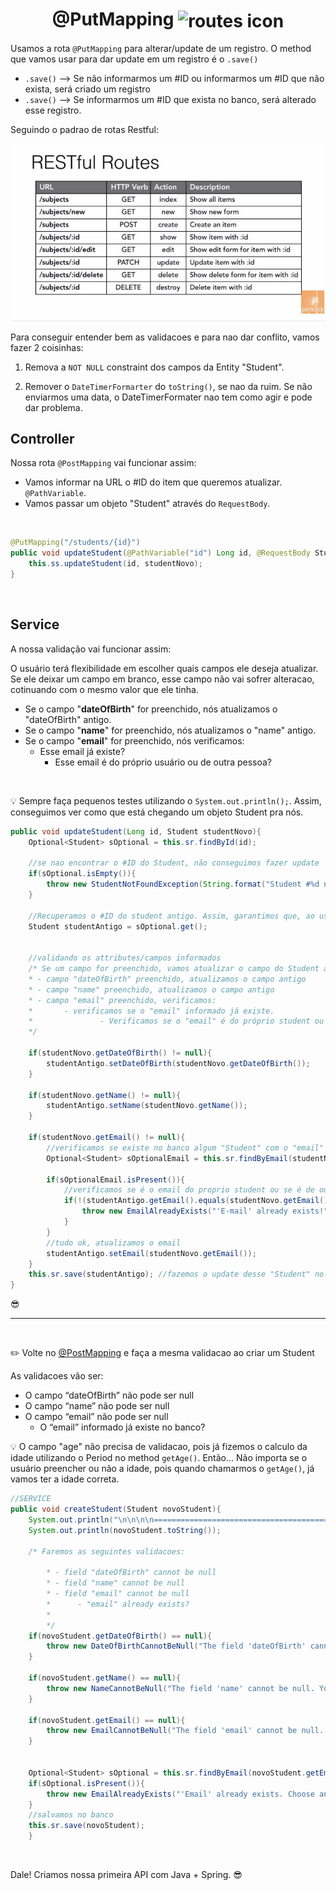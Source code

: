 <h1 align="center">
    @PutMapping
    <img src="https://cdn2.iconfinder.com/data/icons/top-search/128/_refresh_load_loading_sync_arrow_reload_restart-256.png" alt="routes icon" width="80px" align="center">
</h1>


Usamos a rota `@PutMapping` para alterar/update de um registro. O method que vamos usar para dar update em um registro é o `.save()`

- `.save()` --> Se não informarmos um #ID ou informarmos um #ID que não exista, será criado um registro
- `.save()` --> Se informarmos um #ID que exista no banco, será alterado esse registro.


Seguindo o padrao de rotas Restful:


<img src="../imgs/restFull_routes.jpg" alt="restful routes image" width="550px">


<br>

Para conseguir entender bem as validacoes e para nao dar conflito, vamos fazer 2 coisinhas:

1. Remova a `NOT NULL` constraint dos campos da Entity "Student".

2. Remover o `DateTimerFormarter` do `toString()`,  se nao da ruim. Se não enviarmos uma data, o DateTimerFormater nao tem como agir e pode dar problema.


## Controller

Nossa rota `@PostMapping` vai funcionar assim:

- Vamos informar na URL o #ID do item que queremos atualizar. `@PathVariable`.
- Vamos passar um objeto "Student" através do `RequestBody`.

<br>

```java
@PutMapping("/students/{id}")
public void updateStudent(@PathVariable("id") Long id, @RequestBody Student studentNovo){
    this.ss.updateStudent(id, studentNovo);
}
```


<br>

## Service

A nossa validação vai funcionar assim:

O usuário terá flexibilidade em escolher quais campos ele deseja atualizar. Se ele deixar um campo em branco, esse campo não vai sofrer alteracao, cotinuando com o mesmo valor que ele tinha.


- Se o campo "**dateOfBirth**" for preenchido, nós atualizamos o "dateOfBirth" antigo.
- Se o campo "**name**" for preenchido, nós atualizamos o "name" antigo.
- Se o campo "**email**" for preenchido, nós verificamos:
    - Esse email já existe?
        - Esse email é do próprio usuário ou de outra pessoa?


<br>

💡 Sempre faça pequenos testes utilizando o `System.out.println();`. Assim, conseguimos ver como que está chegando um objeto Student pra nós.

```java
public void updateStudent(Long id, Student studentNovo){
    Optional<Student> sOptional = this.sr.findById(id);

    //se nao encontrar o #ID do Student, não conseguimos fazer update
    if(sOptional.isEmpty()){
        throw new StudentNotFoundException(String.format("Student #%d not found",id));
    }

    //Recuperamos o #ID do student antigo. Assim, garantimos que, ao usar o .save(), vamos apenas alterar o registro e nao criar um novo
    Student studentAntigo = sOptional.get();


    //validando os attributes/campos informados
    /* Se um campo for preenchido, vamos atualizar o campo do Student antigo
    * - campo "dateOfBirth" preenchido, atualizamos o campo antigo
    * - campo "name" preenchido, atualizamos o campo antigo
    * - campo "email" preenchido, verificamos:
    *       - verificamos se o "email" informado já existe.
    *               - Verificamos se o "email" é do próprio student ou se é de outra pessoa
    */

    if(studentNovo.getDateOfBirth() != null){
        studentAntigo.setDateOfBirth(studentNovo.getDateOfBirth());
    }

    if(studentNovo.getName() != null){
        studentAntigo.setName(studentNovo.getName());
    }

    if(studentNovo.getEmail() != null){
        //verificamos se existe no banco algum "Student" com o "email" informado
        Optional<Student> sOptionalEmail = this.sr.findByEmail(studentNovo.getEmail());

        if(sOptionalEmail.isPresent()){
            //verificamos se é o email do proprio student ou se é de outro student
            if(!(studentAntigo.getEmail().equals(studentNovo.getEmail()))){ //se for "email" de outra pessoa
                throw new EmailAlreadyExists("'E-mail' already exists!");
            }
        }
        //tudo ok, atualizamos o email
        studentAntigo.setEmail(studentNovo.getEmail());
    }
    this.sr.save(studentAntigo); //fazemos o update desse "Student" no banco
}
```
😎


<hr>
<br>

✏️ Volte no [@PostMapping](./9.@PostMapping.md) e faça a mesma validacao ao criar um Student

As validacoes vão ser:

- O campo “dateOfBirth” não pode ser null
- O campo “name” não pode ser null
- O campo “email” não pode ser null
    - O “email” informado já existe no banco?


💡 O campo "age" não precisa de validacao, pois já fizemos o calculo da idade utilizando o Period no method `getAge()`. Então... Não importa se o usuário preencher ou não a idade, pois quando chamarmos o `getAge()`, já vamos ter a idade correta.

```java
//SERVICE
public void createStudent(Student novoStudent){
    System.out.println("\n\n\n\n=================================================");
    System.out.println(novoStudent.toString());

    /* Faremos as seguintes validacoes:

        * - field "dateOfBirth" cannot be null
        * - field "name" cannot be null
        * - field "email" cannot be null
        *      - "email" already exists?
        * 
        */
    if(novoStudent.getDateOfBirth() == null){
        throw new DateOfBirthCannotBeNull("The field 'dateOfBirth' cannot be null. You must fill it with something.");
    }

    if(novoStudent.getName() == null){
        throw new NameCannotBeNull("The field 'name' cannot be null. You must fill it with something.");
    }

    if(novoStudent.getEmail() == null){
        throw new EmailCannotBeNull("The field 'email' cannot be null. You must fill it with something.");
    }


    Optional<Student> sOptional = this.sr.findByEmail(novoStudent.getEmail());
    if(sOptional.isPresent()){
        throw new EmailAlreadyExists("'Email' already exists. Choose another one.");
    }
    //salvamos no banco
    this.sr.save(novoStudent);
    }
```

<br>

Dale! Criamos nossa primeira API com Java + Spring. 😎